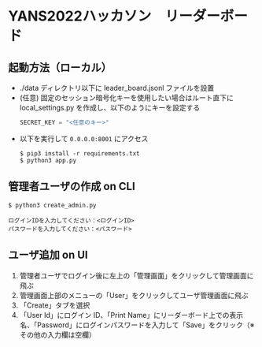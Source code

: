 # YANS2022ハッカソン　リーダーボード
## 起動方法（ローカル）
* ./data ディレクトリ以下に leader_board.jsonl ファイルを設置  
* (任意) 固定のセッション暗号化キーを使用したい場合はルート直下に local_settings.py を作成し、以下のようにキーを設定する
  ```python
  SECRET_KEY = "<任意のキー>"
  ```
* 以下を実行して `0.0.0.0:8001` にアクセス
  ```shell
  $ pip3 install -r requirements.txt
  $ python3 app.py
  ```

## 管理者ユーザの作成 on CLI
```shell
$ python3 create_admin.py

ログインIDを入力してください：<ログインID>
パスワードを入力してください：<パスワード>
```

## ユーザ追加 on UI
1. 管理者ユーザでログイン後に左上の「管理画面」をクリックして管理画面に飛ぶ  
2. 管理画面上部のメニューの「User」をクリックしてユーザ管理画面に飛ぶ
3. 「Create」タブを選択
4. 「User Id」にログイン ID、「Print Name」にリーダーボード上での表示名、「Password」にログインパスワードを入力して「Save」をクリック（※その他の入力欄は空欄）

